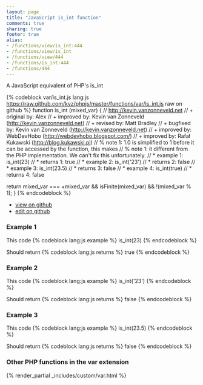 ```yaml
---
layout: page
title: "JavaScript is_int function"
comments: true
sharing: true
footer: true
alias:
- /functions/view/is_int:444
- /functions/view/is_int
- /functions/view/444
- /functions/is_int:444
- /functions/444
---
```

<!-- Generated by Rakefile:build -->
A JavaScript equivalent of PHP's is_int

{% codeblock var/is_int.js lang:js https://raw.github.com/kvz/phpjs/master/functions/var/is_int.js raw on github %}
function is_int (mixed_var) {
  // http://kevin.vanzonneveld.net
  // +   original by: Alex
  // +   improved by: Kevin van Zonneveld (http://kevin.vanzonneveld.net)
  // +    revised by: Matt Bradley
  // +   bugfixed by: Kevin van Zonneveld (http://kevin.vanzonneveld.net)
  // +   improved by: WebDevHobo (http://webdevhobo.blogspot.com/)
  // +   improved by: Rafał Kukawski (http://blog.kukawski.pl)
  // %        note 1: 1.0 is simplified to 1 before it can be accessed by the function, this makes
  // %        note 1: it different from the PHP implementation. We can't fix this unfortunately.
  // *     example 1: is_int(23)
  // *     returns 1: true
  // *     example 2: is_int('23')
  // *     returns 2: false
  // *     example 3: is_int(23.5)
  // *     returns 3: false
  // *     example 4: is_int(true)
  // *     returns 4: false

  return mixed_var === +mixed_var && isFinite(mixed_var) && !(mixed_var % 1);
}
{% endcodeblock %}

 - [view on github](https://github.com/kvz/phpjs/blob/master/functions/var/is_int.js)
 - [edit on github](https://github.com/kvz/phpjs/edit/master/functions/var/is_int.js)

### Example 1
This code
{% codeblock lang:js example %}
is_int(23)
{% endcodeblock %}

Should return
{% codeblock lang:js returns %}
true
{% endcodeblock %}

### Example 2
This code
{% codeblock lang:js example %}
is_int('23')
{% endcodeblock %}

Should return
{% codeblock lang:js returns %}
false
{% endcodeblock %}

### Example 3
This code
{% codeblock lang:js example %}
is_int(23.5)
{% endcodeblock %}

Should return
{% codeblock lang:js returns %}
false
{% endcodeblock %}


### Other PHP functions in the var extension
{% render_partial _includes/custom/var.html %}
